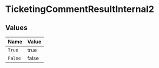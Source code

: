 # TicketingCommentResultInternal2


## Values

| Name    | Value   |
| ------- | ------- |
| `True`  | true    |
| `False` | false   |